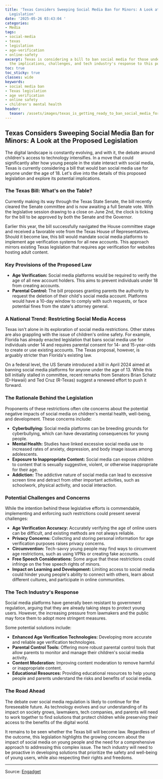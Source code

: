 ```yaml
---
title: 'Texas Considers Sweeping Social Media Ban for Minors: A Look at the Proposed
  Legislation'
date: '2025-05-26 03:43:04 '
categories:
- Media
tags:
- social-media
- texas
- legislation
- age-verification
- online-safety
excerpt: Texas is considering a bill to ban social media for those under 18. Explore
  the implications, challenges, and tech industry's response to this potential law.
toc: true
toc_sticky: true
classes: wide
keywords:
- social media ban
- Texas legislation
- age verification
- online safety
- children's mental health
header:
  teaser: /assets/images/texas_is_getting_ready_to_ban_social_media_for_any_20250526034304.jpg
---
```


## Texas Considers Sweeping Social Media Ban for Minors: A Look at the Proposed Legislation

The digital landscape is constantly evolving, and with it, the debate around children's access to technology intensifies. In a move that could significantly alter how young people in the state interact with social media, Texas is currently considering a bill that would ban social media use for anyone under the age of 18. Let's dive into the details of this proposed legislation and explore its potential implications.

### The Texas Bill: What's on the Table?

Currently making its way through the Texas State Senate, the bill recently cleared the Senate committee and is now awaiting a full Senate vote. With the legislative session drawing to a close on June 2nd, the clock is ticking for the bill to be approved by both the Senate and the Governor.

Earlier this year, the bill successfully navigated the House committee stage and received a favorable vote from the Texas House of Representatives. Should it become law, this bill would mandate social media platforms to implement age verification systems for all new accounts. This approach mirrors existing Texas legislation that requires age verification for websites hosting adult content.

### Key Provisions of the Proposed Law

*   **Age Verification:** Social media platforms would be required to verify the age of all new account holders. This aims to prevent individuals under 18 from creating accounts.
*   **Parental Control:** The bill proposes granting parents the authority to request the deletion of their child's social media account. Platforms would have a 10-day window to comply with such requests, or face potential fines from the state's attorney general.

### A National Trend: Restricting Social Media Access

Texas isn't alone in its exploration of social media restrictions. Other states are also grappling with the issue of children's online safety. For example, Florida has already enacted legislation that bans social media use for individuals under 14 and requires parental consent for 14- and 15-year-olds to create or use existing accounts. The Texas proposal, however, is arguably stricter than Florida's existing law.

On a federal level, the US Senate introduced a bill in April 2024 aimed at banning social media platforms for anyone under the age of 13. While this bill initially stalled in committee, recent remarks from Senators Brian Schatz (D-Hawaii) and Ted Cruz (R-Texas) suggest a renewed effort to push it forward.

### The Rationale Behind the Legislation

Proponents of these restrictions often cite concerns about the potential negative impacts of social media on children's mental health, well-being, and development. These concerns include:

*   **Cyberbullying:** Social media platforms can be breeding grounds for cyberbullying, which can have devastating consequences for young people.
*   **Mental Health:** Studies have linked excessive social media use to increased rates of anxiety, depression, and body image issues among adolescents.
*   **Exposure to Inappropriate Content:** Social media can expose children to content that is sexually suggestive, violent, or otherwise inappropriate for their age.
*   **Addiction:** The addictive nature of social media can lead to excessive screen time and detract from other important activities, such as schoolwork, physical activity, and social interaction.

### Potential Challenges and Concerns

While the intention behind these legislative efforts is commendable, implementing and enforcing such restrictions could present several challenges:

*   **Age Verification Accuracy:** Accurately verifying the age of online users can be difficult, and existing methods are not always reliable.
*   **Privacy Concerns:** Collecting and storing personal information for age verification purposes raises privacy concerns.
*   **Circumvention:** Tech-savvy young people may find ways to circumvent age restrictions, such as using VPNs or creating fake accounts.
*   **Free Speech Considerations:** Some argue that these restrictions could infringe on the free speech rights of minors.
*   **Impact on Learning and Development:** Limiting access to social media could hinder young people's ability to connect with others, learn about different cultures, and participate in online communities.

### The Tech Industry's Response

Social media platforms have generally been resistant to government regulation, arguing that they are already taking steps to protect young users. However, the increasing pressure from lawmakers and the public may force them to adopt more stringent measures.

Some potential solutions include:

*   **Enhanced Age Verification Technologies:** Developing more accurate and reliable age verification technologies.
*   **Parental Control Tools:** Offering more robust parental control tools that allow parents to monitor and manage their children's social media activity.
*   **Content Moderation:** Improving content moderation to remove harmful or inappropriate content.
*   **Educational Resources:** Providing educational resources to help young people and parents understand the risks and benefits of social media.

### The Road Ahead

The debate over social media regulation is likely to continue for the foreseeable future. As technology evolves and our understanding of its impact on society grows, lawmakers, tech companies, and parents will need to work together to find solutions that protect children while preserving their access to the benefits of the digital world.

It remains to be seen whether the Texas bill will become law. Regardless of the outcome, this legislation highlights the growing concern about the impact of social media on young people and the need for a comprehensive approach to addressing this complex issue. The tech industry will need to be proactive in developing solutions that prioritize the safety and well-being of young users, while also respecting their rights and freedoms.


---

Source: [Engadget](https://www.engadget.com/social-media/texas-is-getting-ready-to-ban-social-media-for-anyone-under-18-180202219.html?src=rss)